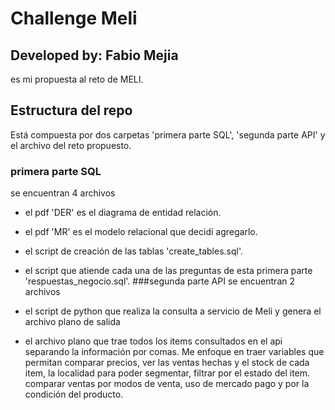# Challenge Meli
## Developed by: Fabio Mejia
es mi propuesta al reto de MELI.
## Estructura del repo
Está compuesta por dos carpetas 'primera parte SQL', 'segunda parte API' y el archivo del reto propuesto.

### primera parte SQL
se encuentran 4 archivos

- el pdf 'DER' es el diagrama de entidad relación.
- el pdf 'MR' es el modelo relacional que decidí agregarlo.
- el script de creación de las tablas 'create_tables.sql'.
- el script que atiende cada una de las preguntas de esta primera parte 'respuestas_negocio.sql'.
###segunda parte API
se encuentran 2 archivos

- el script de python que realiza la consulta a servicio de Meli y genera el archivo plano de salida
- el archivo plano que trae todos los items consultados en el api separando la información por comas. Me enfoque en traer variables que permitan comparar precios, ver las ventas hechas y el stock de cada item, la localidad para poder segmentar, filtrar por el estado del item. comparar ventas por modos de venta, uso de mercado pago y por la condición del producto.
